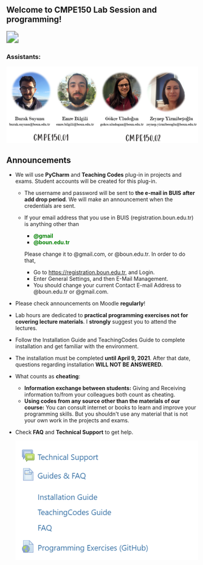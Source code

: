 ## Welcome to CMPE150 Lab Session and programming!

<img src="https://media.tenor.com/images/4a8695051eb201aaab83a058ac1dfaaa/tenor.gif" style="zoom: 200%;" />



### Assistants: 

![1616505237530](../figures/team-fixed.png)

## Announcements

- We will use **PyCharm** and **Teaching Codes** plug-in in projects and exams. Student accounts will be created for this plug-in. 

  - The username and password will be sent to **the e-mail in BUIS** **after add drop period**. We will make an announcement when the credentials are sent.  

  - If your email address that you use in BUIS (registration.boun.edu.tr) is anything other than

    - **<span style="color:green">@gmail</span>**
    - **<span style="color:green">@boun.edu.tr</span>**

    Please change it to @gmail.com, or @boun.edu.tr. In order to do that, 
    
    - Go to https://registration.boun.edu.tr, and Login. 
    - Enter General Settings, and then E-Mail Management. 
    - You should change your current Contact E-mail Address to @boun.edu.tr or @gmail.com.  

- Please check announcements on Moodle **regularly**!

- Lab hours are dedicated to **practical programming exercises not for covering lecture materials**. I **strongly** suggest you to attend the lectures. 

- Follow the Installation Guide and TeachingCodes Guide to complete installation and get familiar with the environment.

- The installation must be completed **until April 9, 2021**. After that date, questions regarding installation **WILL NOT BE ANSWERED.**

- What counts as **cheating**:
	- **Information exchange between students:** Giving and Receiving information to/from your colleagues both count as cheating.
	- **Using codes from any source other than the materials of our course:** You can consult internet or books to learn and improve your programming skills. But you shouldn't use any material that is not your own work in the projects and exams.

- Check **FAQ** and **Technical Support** to get help. 

  ![1616502949955](figures/moodle.png)
